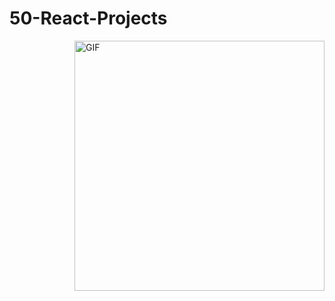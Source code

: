 # 50-React-Projects
<img align= "right" width= "400" high= "600" alt="GIF" src="https://drive.google.com/file/d/1mnrdfWcwaR0OH5L-uva0hSvLptV7vU6o/view" />
